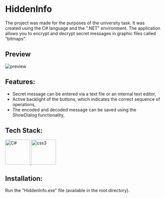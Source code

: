 # HiddenInfo

The project was made for the purposes of the university task. It was created using the C# language and the ".NET" environment. The application allows you to encrypt and decrypt secret messages in graphic files called “bitmaps”.

## Preview

![preview](https://user-images.githubusercontent.com/116505961/209407674-f3939506-4eb1-4e21-baa0-5cbce306ee6f.JPG)

## Features:

- Secret message can be entered via a text file or an internal text editor,
- Active backlight of the buttons, which indicates the correct sequence of operations,
- The encoded and decoded message can be saved using the ShowDialog functionality,

## Tech Stack:

<p align="left"> <a href="https://www.w3schools.com/cs/index.php/" target="_blank" rel="noreferrer"> <img src="https://seeklogo.com/images/C/c-sharp-c-logo-02F17714BA-seeklogo.com.png" alt="C#" width="80" height="80"/> </a> <a href="https://www.w3schools.com/cs/" target="_blank" rel="noreferrer"> </a> <a href="http://www.w3schools.me/aspnetcore/asp-net-core-tutorial" target="_blank" rel="noreferrer"> <img src="https://upload.wikimedia.org/wikipedia/commons/thumb/e/ee/.NET_Core_Logo.svg/768px-.NET_Core_Logo.svg.png" alt="css3" width="80" height="80"/> </a>

## Installation:

Run the "HiddenInfo.exe" file (available in the root directory).
